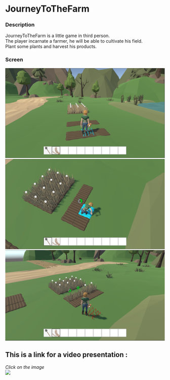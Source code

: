 # JourneyToTheFarm

### Description
JourneyToTheFarm is a little game in third person.\
The player incarnate a farmer, he will be able to cultivate his field.\
Plant some plants and harvest his products.

### Screen
![](Screen/0.png)
![](Screen/1.png)
![](Screen/2.png)

## This is a link for a video presentation :
*Click on the image*  
[![](https://img.youtube.com/vi/C5u-9NfnUP4/0.jpg)](https://www.youtube.com/watch?v=C5u-9NfnUP4)
